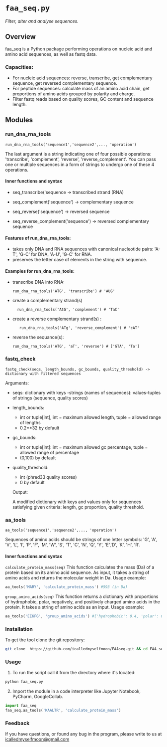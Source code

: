 # `faa_seq.py`
*Filter, alter and analyse sequences.*

## Overview
faa_seq is a Python package performing operations on nucleic acid and amino acid sequences, as well as fastq data. 
### Capacities:
- For nucleic acid sequences:  reverse, transcribe, get complementary sequence, get reversed complementary sequence.
- For peptide sequences: calculate mass of an amino acid chain, get proportions of amino acids grouped by polarity and charge.  
- Filter fastq reads based on quality scores, GC content and sequence length.

##  Modules  
### run_dna_rna_tools
`run_dna_rna_tools('sequence1','sequence2',..., 'operation')`

The last argument is a string indicating one of four possible operations: 'transcribe', 'complement', 'reverse', 'reverse_complement'. 
  You can pass one or multiple sequences in a form of strings to undergo one of these 4 operations. 

####  Inner functions and syntax 
     
   * seq_transcribe('sequence -> transcribed strand (RNA)
     
   * seq_complement('sequence') -> complementary sequence
     
   * seq_reverse('sequence') -> reversed sequence
     
   * seq_reverse_complement('sequence') -> reversed complementary sequence

#### Features of run_dna_rna_tools:
- takes only  DNA and RNA sequences with canonical nucleotide pairs: 'A-T', 'G-C' for DNA, 'A-U', 'G-C' for RNA.
- preserves the letter case of elements in the string with sequence.

#### Examples for run_dna_rna_tools:

* transcribe DNA into RNA:

      run_dna_rna_tools('ATG', 'transcribe') # 'AUG'

* create a complementary strand(s)

        run_dna_rna_tools('AtG', 'complement') # 'TaC'

* create a reverse complementary strand(s) :

         run_dna_rna_tools('ATg', 'reverse_complement') # 'cAT'

* reverse the sequance(s):

      run_dna_rna_tools('ATG', 'aT', 'reverse') # ['GTA', 'Ta']
  
### fastq_check
  `fastq_check(seqs, length_bounds, gc_bounds, quality_threshold) -> dictionary with filtered sequences`
  
  Arguments:
  - seqs: dictionary with keys -strings (names of sequences): values-tuples of strings (sequence, quality scores)
  
  - length_bounds:
    - int or tuple[int], int =  maximum allowed length, tuple = allowed range of lengths 
    - 0.2**32 by default
  
  - gc_bounds:
       - int or tuple[int]: int = maximum allowed gc percentage, tuple =  allowed range of percentage 
       - (0,100) by default
  
  - quality_threshold:
       - int (phred33 quality scores) 
       - 0 by default

    Output:

     A modified dictionary with keys and values only for sequences satisfying given criteria: length, gc proportion, quality threshold.
### aa_tools
`aa_tools('sequence1','sequence2',..., 'operation')`

Sequences of amino acids should be strings of one letter symbols: 'G', 'A', 'V', 'L', 'I', 'P', 'F', 'M', 'W', 'S', 'T', 'C', 'N', 'Q', 'Y', 'E','D', 'K', 'H', 'R'.
####  Inner functions and syntax 
`calculate_protein_mass(seq)`
This function calculates the mass (Da) of a protein based on its amino acid sequence. As input, it takes a string of amino acids and returns the molecular weight in Da.
Usage example:
```python
aa_tools('MARY', 'calculate_protein_mass') #593 (in Da)
```
`group_amino_acids(seq)`
This function returns a dictionary with proportions of hydrophobic, polar, negatively, and positively charged amino acids in the protein. It takes a string of amino acids as an input.
Usage example:
```python
aa_tools('EEKFG', 'group_amino_acids') #{'hydrophobic': 0.4, 'polar': 0.0, '- charged': 0.4, '+ charged': 0.2}
```

### Installation

To get the tool clone the git repository:

```bash
git clone  https://github.com/icalledmyselfmoon/FAAseq.git && cd FAA_seq
```

  ### Usage

1) To run the script call it from the directory where it's located:

```bash
python faa_seq.py
```
2) Import the module in a code interpreter like Jupyter Notebook, PyCharm, GoogleCollab.

```python
import faa_seq
faa_seq.aa_tools('KAALTR', 'calculate_protein_mass')
```
### Feedback
If you have questions, or found any bug in the program, please write to us at icalledmyselfmoon@gmail.com


     
   
